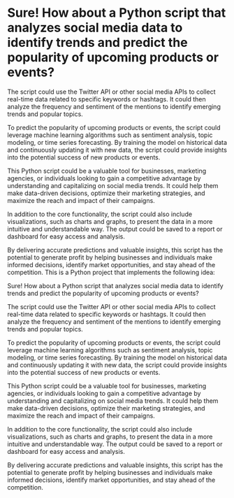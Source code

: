 # Sure! How about a Python script that analyzes social media data to identify trends and predict the popularity of upcoming products or events?

The script could use the Twitter API or other social media APIs to collect real-time data related to specific keywords or hashtags. It could then analyze the frequency and sentiment of the mentions to identify emerging trends and popular topics.

To predict the popularity of upcoming products or events, the script could leverage machine learning algorithms such as sentiment analysis, topic modeling, or time series forecasting. By training the model on historical data and continuously updating it with new data, the script could provide insights into the potential success of new products or events.

This Python script could be a valuable tool for businesses, marketing agencies, or individuals looking to gain a competitive advantage by understanding and capitalizing on social media trends. It could help them make data-driven decisions, optimize their marketing strategies, and maximize the reach and impact of their campaigns.

In addition to the core functionality, the script could also include visualizations, such as charts and graphs, to present the data in a more intuitive and understandable way. The output could be saved to a report or dashboard for easy access and analysis.

By delivering accurate predictions and valuable insights, this script has the potential to generate profit by helping businesses and individuals make informed decisions, identify market opportunities, and stay ahead of the competition.
This is a Python project that implements the following idea:

Sure! How about a Python script that analyzes social media data to identify trends and predict the popularity of upcoming products or events?

The script could use the Twitter API or other social media APIs to collect real-time data related to specific keywords or hashtags. It could then analyze the frequency and sentiment of the mentions to identify emerging trends and popular topics.

To predict the popularity of upcoming products or events, the script could leverage machine learning algorithms such as sentiment analysis, topic modeling, or time series forecasting. By training the model on historical data and continuously updating it with new data, the script could provide insights into the potential success of new products or events.

This Python script could be a valuable tool for businesses, marketing agencies, or individuals looking to gain a competitive advantage by understanding and capitalizing on social media trends. It could help them make data-driven decisions, optimize their marketing strategies, and maximize the reach and impact of their campaigns.

In addition to the core functionality, the script could also include visualizations, such as charts and graphs, to present the data in a more intuitive and understandable way. The output could be saved to a report or dashboard for easy access and analysis.

By delivering accurate predictions and valuable insights, this script has the potential to generate profit by helping businesses and individuals make informed decisions, identify market opportunities, and stay ahead of the competition.